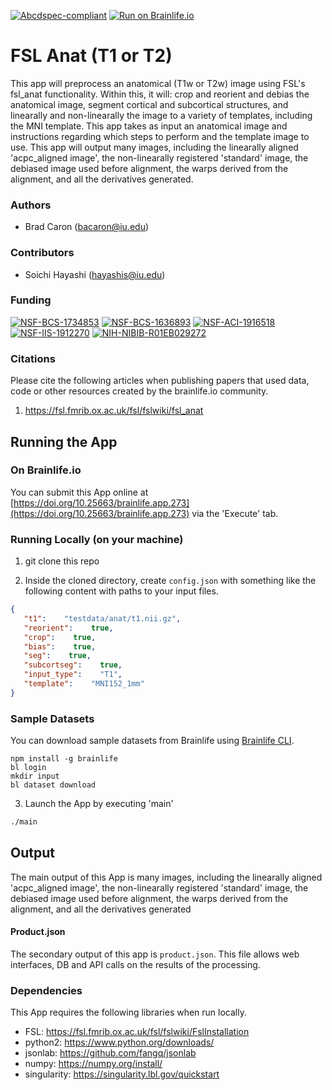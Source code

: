 [![Abcdspec-compliant](https://img.shields.io/badge/ABCD_Spec-v1.1-green.svg)](https://github.com/brain-life/abcd-spec)
[![Run on Brainlife.io](https://img.shields.io/badge/Brainlife-brainlife.app.273-blue.svg)](https://doi.org/10.25663/brainlife.app.273)

# FSL Anat (T1 or T2) 

This app will preprocess an anatomical (T1w or T2w) image using FSL's fsl_anat functionality. Within this, it will: crop and reorient and debias the anatomical image, segment cortical and subcortical structures, and linearally and non-linearally the image to a variety of templates, including the MNI template.  This app takes as input an anatomical image and instructions regarding which steps to perform and the template image to use. This app will output many images, including the linearally aligned 'acpc_aligned image', the non-linearally registered 'standard' image, the debiased image used before alignment, the warps derived from the alignment, and all the derivatives generated. 

### Authors 

- Brad Caron (bacaron@iu.edu) 

### Contributors 

- Soichi Hayashi (hayashis@iu.edu) 

### Funding 

[![NSF-BCS-1734853](https://img.shields.io/badge/NSF_BCS-1734853-blue.svg)](https://nsf.gov/awardsearch/showAward?AWD_ID=1734853)
[![NSF-BCS-1636893](https://img.shields.io/badge/NSF_BCS-1636893-blue.svg)](https://nsf.gov/awardsearch/showAward?AWD_ID=1636893)
[![NSF-ACI-1916518](https://img.shields.io/badge/NSF_ACI-1916518-blue.svg)](https://nsf.gov/awardsearch/showAward?AWD_ID=1916518)
[![NSF-IIS-1912270](https://img.shields.io/badge/NSF_IIS-1912270-blue.svg)](https://nsf.gov/awardsearch/showAward?AWD_ID=1912270)
[![NIH-NIBIB-R01EB029272](https://img.shields.io/badge/NIH_NIBIB-R01EB029272-green.svg)](https://grantome.com/grant/NIH/R01-EB029272-01)

### Citations 

Please cite the following articles when publishing papers that used data, code or other resources created by the brainlife.io community. 

1. https://fsl.fmrib.ox.ac.uk/fsl/fslwiki/fsl_anat 

## Running the App 

### On Brainlife.io 

You can submit this App online at [https://doi.org/10.25663/brainlife.app.273](https://doi.org/10.25663/brainlife.app.273) via the 'Execute' tab. 

### Running Locally (on your machine) 

1. git clone this repo 

2. Inside the cloned directory, create `config.json` with something like the following content with paths to your input files. 

```json 
{
   "t1":    "testdata/anat/t1.nii.gz",
   "reorient":    true,
   "crop":    true,
   "bias":    true,
   "seg":    true,
   "subcortseg":    true,
   "input_type":    "T1",
   "template":    "MNI152_1mm"
} 
``` 

### Sample Datasets 

You can download sample datasets from Brainlife using [Brainlife CLI](https://github.com/brain-life/cli). 

```
npm install -g brainlife 
bl login 
mkdir input 
bl dataset download 
``` 

3. Launch the App by executing 'main' 

```bash 
./main 
``` 

## Output 

The main output of this App is many images, including the linearally aligned 'acpc_aligned image', the non-linearally registered 'standard' image, the debiased image used before alignment, the warps derived from the alignment, and all the derivatives generated 

#### Product.json 

The secondary output of this app is `product.json`. This file allows web interfaces, DB and API calls on the results of the processing. 

### Dependencies 

This App requires the following libraries when run locally. 

- FSL: https://fsl.fmrib.ox.ac.uk/fsl/fslwiki/FslInstallation
- python2: https://www.python.org/downloads/
- jsonlab: https://github.com/fangq/jsonlab
- numpy: https://numpy.org/install/
- singularity: https://singularity.lbl.gov/quickstart
